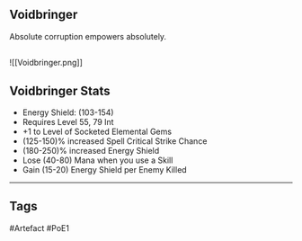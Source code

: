 ## Voidbringer
Absolute corruption empowers absolutely.
##
![[Voidbringer.png]]
## Voidbringer Stats
- Energy Shield: (103-154)
- Requires Level 55, 79 Int
- +1 to Level of Socketed Elemental Gems
- (125-150)% increased Spell Critical Strike Chance
- (180-250)% increased Energy Shield
- Lose (40-80) Mana when you use a Skill
- Gain (15-20) Energy Shield per Enemy Killed


---
## Tags
#Artefact
#PoE1
